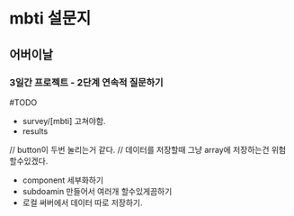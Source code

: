 # mbti 설문지

## 어버이날

### 3일간 프로젝트 - 2단계 연속적 질문하기

#TODO

- survey/[mbti] 고쳐야함.
- results

// button이 두번 눌리는거 같다.
// 데이터를 저장할때 그냥 array에 저장하는건 위험할수있겠다.

- component 세부화하기
- subdoamin 만들어서 여러개 할수있게끔하기
- 로컬 써버에서 데이터 따로 저장하기.
